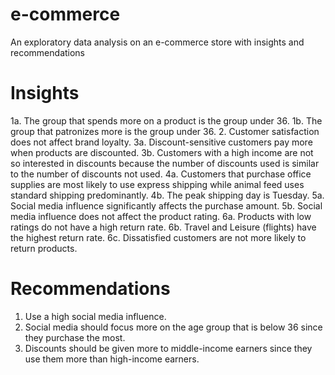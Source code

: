 # e-commerce
An exploratory data analysis on an e-commerce store with insights and recommendations

# Insights
1a. The group that spends more on a product is the group under 36.
1b. The group that patronizes more is the group under 36.
2.  Customer satisfaction does not affect brand loyalty.
3a. Discount-sensitive customers pay more when products are discounted.
3b. Customers with a high income are not so interested in discounts because the number of discounts used is similar to the number of discounts not used.
4a. Customers that purchase office supplies are most likely to use express shipping while animal feed uses standard shipping predominantly.
4b. The peak shipping day is Tuesday.
5a. Social media influence significantly affects the purchase amount.
5b. Social media influence does not affect the product rating.
6a. Products with low ratings do not have a high return rate.
6b. Travel and Leisure (flights) have the highest return rate.
6c. Dissatisfied customers are not more likely to return products.

# Recommendations
1. Use a high social media influence.
2. Social media should focus more on the age group that is below 36 since they purchase the most.
3. Discounts should be given more to middle-income earners since they use them more than high-income earners.
